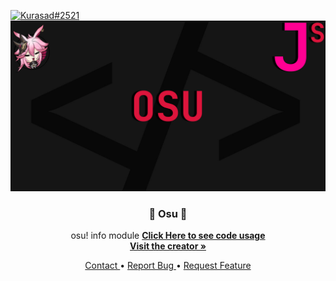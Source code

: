 <p>
    <a href="https://twitter.com/iKurasad">
        <img src="https://img.shields.io/badge/Creator-Kurasad%232521-%23ff0092" alt="Kurasad#2521" />
    </a>
    <a href="../../README.md"
        title="All code regarding Jonin and Jonin Services is protected.">
        <img src="../../assets/jonin-services-osu.jpg" alt="Jonin Services Image" />
    </a>
    <h3 align="center"> 💠 Osu 💠 </h3>
    <p align="center"> osu! info module
        <strong><a href="../../example.js#L79"> Click Here to see code usage </a></strong>
        <br />
        <a href="https://kura.gq"><strong> Visit the creator » </strong></a>
    </p>
    <p align="center">
        <a href="https://discord.gg/H5PwwSJ"> Contact </a>
        •
        <a href="https://github.com/DPulavarthy/Ganyu/issues"> Report Bug </a>
        •
        <a href="https://github.com/DPulavarthy/Ganyu/issues"> Request Feature </a>
    </p>
</p>

